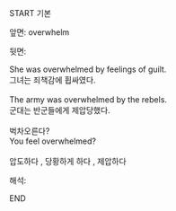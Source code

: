 START
기본

앞면:
overwhelm


뒷면:
<div>She was overwhelmed by feelings of guilt. </div><div>그녀는 죄책감에 휩싸였다.</div><div><br></div><div><div>The army was overwhelmed by the rebels.</div><div>군대는 반군들에게 제압당했다.</div></div><div><br></div><div><div><div>벅차오른다?</div></div><div><div>You feel overwhelmed?</div></div></div><div><br></div><div>압도하다 , 당황하게 하다 , 제압하다</div>


해석:

END